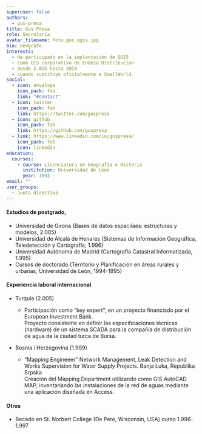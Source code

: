 ```yaml
---
superuser: false
authors:
  - gus-presa
title: Gus Presa
role: Secretaría
avatar_filename: foto_gus_qgis.jpg
bio: Geógrafo
interests:
  - He participado en la implantación de QGIS
  - como GIS corporativo de Endesa Distribucion
  - desde 2.015 hasta 2019
  - cuando sustituyó oficialmente a SmallWorld.
social:
  - icon: envelope
    icon_pack: fas
    link: "#contact"
  - icon: twitter
    icon_pack: fab
    link: https://twitter.com/guspresa
  - icon: github
    icon_pack: fab
    link: https://github.com/guspresa
  - link: https://www.linkedin.com/in/guspresa/
    icon_pack: fab
    icon: linkedin
education:
  courses:
    - course: Licenciatura en Geografía e Historia
      institution: Universidad de León
      year: 1993
email: ""
user_groups:
  - Junta directiva
---
```



#### Estudios de postgrado,

* Universidad de Girona (Bases de datos espacilaes: estructuras y modelos, 2.005)
* Universidad de Alcalá de Henares (Sistemas de Información Geográfica, Teledetección y Cartografía, 1.996)
* Universidad Autónoma de Madrid (Cartografía Catastral Informatizada, 1.995)
* Cursos de doctorado (Territorio y Planificación en áreas rurales y urbanas, Universidad de León, 1994-1995)

#### Experiencia laboral internacional

* Turquía (2.005)

  * Participación como “key expert”; en un proyecto financiado por el European Investment Bank.\
    Proyecto consistente en definir las especificaciones técnicas (hardware) de un sistema SCADA para la compañía de distribución de agua de la ciudad turca de Bursa.
* Bosnia i Herzegovina (1.999)

  * “Mapping Engineeer” Network Management, Leak Detection and Works Supervision for Water Supply Projects. Banja Luka, Republika Srpska\
    Creación del Mapping Department utilizando como GIS AutoCAD MAP, inventariando las instalaciones de la red de aguas mediante una aplicación diseñada en Access.

#### Otros

* Becado en St. Norbert College (De Pere, Wisconsin, USA) curso 1.996-1.997
